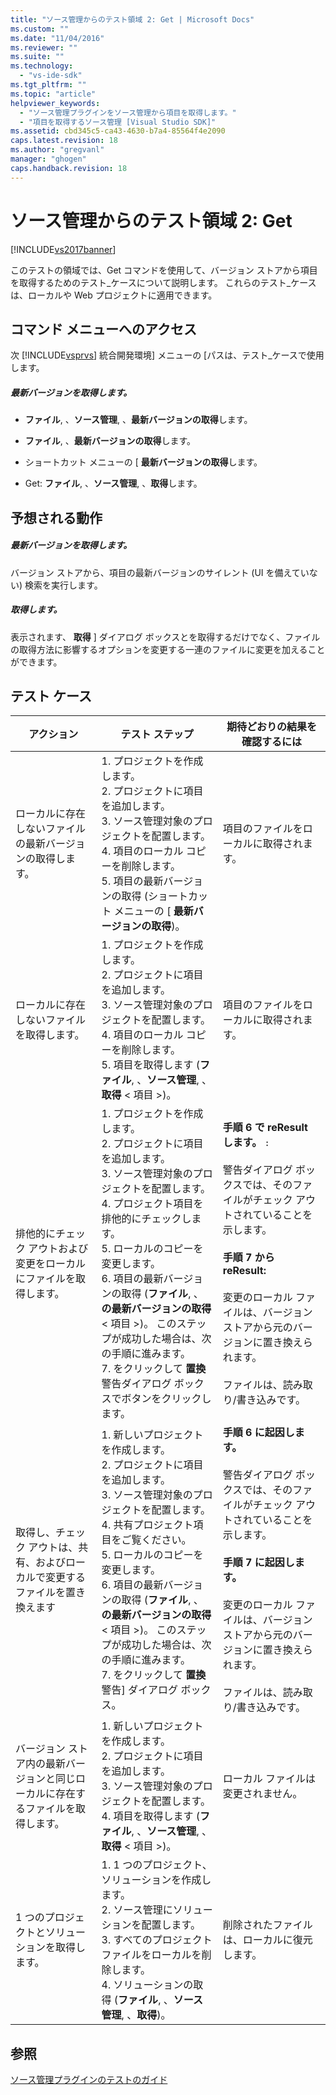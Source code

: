```yaml
---
title: "ソース管理からのテスト領域 2: Get | Microsoft Docs"
ms.custom: ""
ms.date: "11/04/2016"
ms.reviewer: ""
ms.suite: ""
ms.technology: 
  - "vs-ide-sdk"
ms.tgt_pltfrm: ""
ms.topic: "article"
helpviewer_keywords: 
  - "ソース管理プラグインをソース管理から項目を取得します。"
  - "項目を取得するソース管理 [Visual Studio SDK]"
ms.assetid: cbd345c5-ca43-4630-b7a4-85564f4e2090
caps.latest.revision: 18
ms.author: "gregvanl"
manager: "ghogen"
caps.handback.revision: 18
---
```

# ソース管理からのテスト領域 2: Get
[!INCLUDE[vs2017banner](../../code-quality/includes/vs2017banner.md)]

このテストの領域では、Get コマンドを使用して、バージョン ストアから項目を取得するためのテスト\_ケースについて説明します。 これらのテスト\_ケースは、ローカルや Web プロジェクトに適用できます。  
  
## コマンド メニューへのアクセス  
 次 [!INCLUDE[vsprvs](../../code-quality/includes/vsprvs_md.md)] 統合開発環境\] メニューの \[パスは、テスト\_ケースで使用します。  
  
##### 最新バージョンを取得します。  
  
-   **ファイル**, 、**ソース管理**, 、**最新バージョンの取得**します。  
  
-   **ファイル**, 、**最新バージョンの取得**します。  
  
-   ショートカット メニューの \[ **最新バージョンの取得**します。  
  
-   Get: **ファイル**, 、**ソース管理**, 、**取得**します。  
  
## 予想される動作  
  
##### 最新バージョンを取得します。  
 バージョン ストアから、項目の最新バージョンのサイレント \(UI を備えていない\) 検索を実行します。  
  
##### 取得します。  
 表示されます、 **取得** \] ダイアログ ボックスとを取得するだけでなく、ファイルの取得方法に影響するオプションを変更する一連のファイルに変更を加えることができます。  
  
## テスト ケース  
  
|アクション|テスト ステップ|期待どおりの結果を確認するには|  
|-----------|--------------|---------------------|  
|ローカルに存在しないファイルの最新バージョンの取得します。|1.  プロジェクトを作成します。<br />2.  プロジェクトに項目を追加します。<br />3.  ソース管理対象のプロジェクトを配置します。<br />4.  項目のローカル コピーを削除します。<br />5.  項目の最新バージョンの取得 \(ショートカット メニューの \[ **最新バージョンの取得**\)。|項目のファイルをローカルに取得されます。|  
|ローカルに存在しないファイルを取得します。|1.  プロジェクトを作成します。<br />2.  プロジェクトに項目を追加します。<br />3.  ソース管理対象のプロジェクトを配置します。<br />4.  項目のローカル コピーを削除します。<br />5.  項目を取得します \(**ファイル**, 、**ソース管理**, 、**取得** \< 項目 \>\)。|項目のファイルをローカルに取得されます。|  
|排他的にチェック アウトおよび変更をローカルにファイルを取得します。|1.  プロジェクトを作成します。<br />2.  プロジェクトに項目を追加します。<br />3.  ソース管理対象のプロジェクトを配置します。<br />4.  プロジェクト項目を排他的にチェックします。<br />5.  ローカルのコピーを変更します。<br />6.  項目の最新バージョンの取得 \(**ファイル**, 、**の最新バージョンの取得** \< 項目 \>\)。 このステップが成功した場合は、次の手順に進みます。<br />7.  をクリックして **置換** 警告ダイアログ ボックスでボタンをクリックします。|**手順 6 で reResult します。** `:`<br /><br /> 警告ダイアログ ボックスでは、そのファイルがチェック アウトされていることを示します。<br /><br /> **手順 7 から reResult:**<br /><br /> 変更のローカル ファイルは、バージョン ストアから元のバージョンに置き換えられます。<br /><br /> ファイルは、読み取り\/書き込みです。|  
|取得し、チェック アウトは、共有、およびローカルで変更するファイルを置き換えます|1.  新しいプロジェクトを作成します。<br />2.  プロジェクトに項目を追加します。<br />3.  ソース管理対象のプロジェクトを配置します。<br />4.  共有プロジェクト項目をご覧ください。<br />5.  ローカルのコピーを変更します。<br />6.  項目の最新バージョンの取得 \(**ファイル**, 、**の最新バージョンの取得** \< 項目 \>\)。 このステップが成功した場合は、次の手順に進みます。<br />7.  をクリックして **置換** 警告\] ダイアログ ボックス。|**手順 6 に起因します。**<br /><br /> 警告ダイアログ ボックスでは、そのファイルがチェック アウトされていることを示します。<br /><br /> **手順 7 に起因します。**<br /><br /> 変更のローカル ファイルは、バージョン ストアから元のバージョンに置き換えられます。<br /><br /> ファイルは、読み取り\/書き込みです。|  
|バージョン ストア内の最新バージョンと同じローカルに存在するファイルを取得します。|1.  新しいプロジェクトを作成します。<br />2.  プロジェクトに項目を追加します。<br />3.  ソース管理対象のプロジェクトを配置します。<br />4.  項目を取得します \(**ファイル**, 、**ソース管理**, 、**取得** \< 項目 \>\)。|ローカル ファイルは変更されません。|  
|1 つのプロジェクトとソリューションを取得します。|1.  1 つのプロジェクト、ソリューションを作成します。<br />2.  ソース管理にソリューションを配置します。<br />3.  すべてのプロジェクト ファイルをローカルを削除します。<br />4.  ソリューションの取得 \(**ファイル**, 、**ソース管理**, 、**取得**\)。|削除されたファイルは、ローカルに復元します。|  
  
## 参照  
 [ソース管理プラグインのテストのガイド](../../extensibility/internals/test-guide-for-source-control-plug-ins.md)